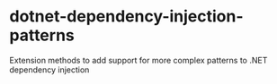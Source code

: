 # dotnet-dependency-injection-patterns
Extension methods to add support for more complex patterns to .NET dependency injection
